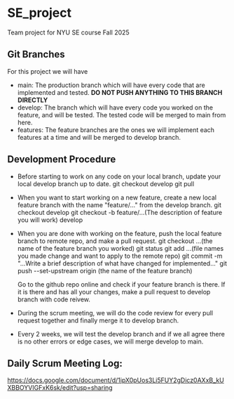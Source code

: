# SE_project
Team project for NYU SE course Fall 2025

## Git Branches
For this project we will have
- main: The production branch which will have every code that are implemented and tested. **DO NOT PUSH ANYTHING TO THIS BRANCH DIRECTLY**
- develop: The branch which will have every code you worked on the feature, and will be tested. The tested code will be merged to main from here.
- features: The feature branches are the ones we will implement each features at a time and will be merged to develop branch.

## Development Procedure
- Before starting to work on any code on your local branch, update your local develop branch up to date.
  git checkout develop
  git pull
- When you want to start working on a new feature, create a new local feature branch with the name "feature/..." from the develop branch.
  git checkout develop
  git checkout -b feature/...(The description of feature you will work) develop
- When you are done with working on the feature, push the local feature branch to remote repo, and make a pull request.
  git checkout ...(the name of the feature branch you worked)
  git status
  git add ...(file names you made change and want to apply to the remote repo)
  git commit -m "...Write a brief description of what have changed for implemented..."
  git push --set-upstream origin (the name of the feature branch)

  Go to the github repo online and check if your feature branch is there. If it is there and has all your changes, make a pull request to develop branch with code reivew.
- During the scrum meeting, we will do the code review for every pull request together and finally merge it to develop branch.
- Every 2 weeks, we will test the develop branch and if we all agree there is no other errors or edge cases, we will merge develop to main.

## Daily Scrum Meeting Log: 
https://docs.google.com/document/d/1ipX0pUos3Li5FUY2gDicz0AXxB_kUXBBOYVIGFxK6sk/edit?usp=sharing

